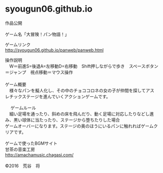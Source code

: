 # syougun06.github.io
作品公開<br>
<br>
ゲーム名「大冒険！パン物語！」<br>

ゲームリンク<br>
http://syougun06.github.io/panweb/panweb.html<br>

操作説明<br>
　W＝前進S=後退A=左移動D=右移動　Shift押しながらで歩き　スペースボタン＝ジャンプ　視点移動＝マウス操作<br>
　<br>
ゲーム概要<br>
　様々なパンを擬人化し、その中のチョココロネの女の子が仲間を探してアスレチックステージを進んでいくアクションゲームです。<br>
<br>　
ゲームルール<br>
　細い足場を通ったり、斜めの床を飛んだり、動く足場に対応したりなどし進み、黒い球体に当たったり、ステージから堕ちたりした場合<br>
ゲームオーバーになります。ステージの奥のほうにいるパンに触れればゲームクリアです。<br>
<br>
ゲームで使ったBGMサイト<br>
甘茶の音楽工房<br>
http://amachamusic.chagasi.com/<br>
<br>
©2016　荒谷　将
